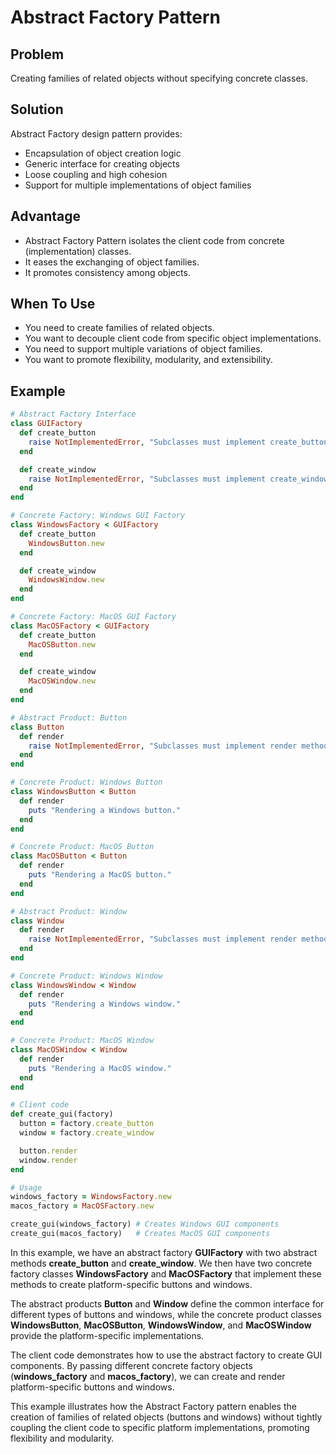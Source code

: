# Abstract Factory Pattern

## Problem
Creating families of related objects without specifying concrete classes.

## Solution
Abstract Factory design pattern provides:
- Encapsulation of object creation logic
- Generic interface for creating objects
- Loose coupling and high cohesion
- Support for multiple implementations of object families

## Advantage
- Abstract Factory Pattern isolates the client code from concrete (implementation) classes.
- It eases the exchanging of object families.
- It promotes consistency among objects.

## When To Use
- You need to create families of related objects.
- You want to decouple client code from specific object implementations.
- You need to support multiple variations of object families.
- You want to promote flexibility, modularity, and extensibility.

## Example
```ruby
# Abstract Factory Interface
class GUIFactory
  def create_button
    raise NotImplementedError, "Subclasses must implement create_button method"
  end

  def create_window
    raise NotImplementedError, "Subclasses must implement create_window method"
  end
end

# Concrete Factory: Windows GUI Factory
class WindowsFactory < GUIFactory
  def create_button
    WindowsButton.new
  end

  def create_window
    WindowsWindow.new
  end
end

# Concrete Factory: MacOS GUI Factory
class MacOSFactory < GUIFactory
  def create_button
    MacOSButton.new
  end

  def create_window
    MacOSWindow.new
  end
end

# Abstract Product: Button
class Button
  def render
    raise NotImplementedError, "Subclasses must implement render method"
  end
end

# Concrete Product: Windows Button
class WindowsButton < Button
  def render
    puts "Rendering a Windows button."
  end
end

# Concrete Product: MacOS Button
class MacOSButton < Button
  def render
    puts "Rendering a MacOS button."
  end
end

# Abstract Product: Window
class Window
  def render
    raise NotImplementedError, "Subclasses must implement render method"
  end
end

# Concrete Product: Windows Window
class WindowsWindow < Window
  def render
    puts "Rendering a Windows window."
  end
end

# Concrete Product: MacOS Window
class MacOSWindow < Window
  def render
    puts "Rendering a MacOS window."
  end
end

# Client code
def create_gui(factory)
  button = factory.create_button
  window = factory.create_window

  button.render
  window.render
end

# Usage
windows_factory = WindowsFactory.new
macos_factory = MacOSFactory.new

create_gui(windows_factory) # Creates Windows GUI components
create_gui(macos_factory)   # Creates MacOS GUI components
```

In this example, we have an abstract factory **GUIFactory** with two abstract methods **create_button** and **create_window**.
We then have two concrete factory classes **WindowsFactory** and **MacOSFactory** that implement these methods to create platform-specific buttons and windows.

The abstract products **Button** and **Window** define the common interface for different types of buttons and windows, while the concrete product classes **WindowsButton**, **MacOSButton**, **WindowsWindow**, and **MacOSWindow** provide the platform-specific implementations.

The client code demonstrates how to use the abstract factory to create GUI components. By passing different concrete factory objects (**windows_factory** and **macos_factory**), we can create and render platform-specific buttons and windows.

This example illustrates how the Abstract Factory pattern enables the creation of families of related objects (buttons and windows) without tightly coupling the client code to specific platform implementations, promoting flexibility and modularity.
